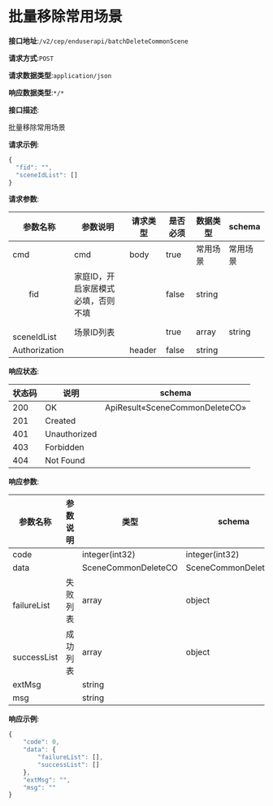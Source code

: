 # 批量移除常用场景


**接口地址**:`/v2/cep/enduserapi/batchDeleteCommonScene`


**请求方式**:`POST`


**请求数据类型**:`application/json`


**响应数据类型**:`*/*`


**接口描述**:<p>批量移除常用场景</p>



**请求示例**:


```javascript
{
  "fid": "",
  "sceneIdList": []
}
```

**请求参数**:


| 参数名称                | 参数说明                           | 请求类型 | 是否必须 | 数据类型 | schema   |
| ----------------------- | ---------------------------------- | -------- | -------- | -------- | -------- |
| cmd                     | cmd                                | body     | true     | 常用场景 | 常用场景 |
| &emsp;&emsp;fid         | 家庭ID，开启家居模式必填，否则不填 |          | false    | string   |          |
| &emsp;&emsp;sceneIdList | 场景ID列表                         |          | true     | array    | string   |
| Authorization           |                                    | header   | false    | string   |          |


**响应状态**:


| 状态码 | 说明         | schema                         |
| ------ | ------------ | ------------------------------ |
| 200    | OK           | ApiResult«SceneCommonDeleteCO» |
| 201    | Created      |                                |
| 401    | Unauthorized |                                |
| 403    | Forbidden    |                                |
| 404    | Not Found    |                                |


**响应参数**:


| 参数名称                | 参数说明 | 类型                | schema              |
| ----------------------- | -------- | ------------------- | ------------------- |
| code                    |          | integer(int32)      | integer(int32)      |
| data                    |          | SceneCommonDeleteCO | SceneCommonDeleteCO |
| &emsp;&emsp;failureList | 失败列表 | array               | object              |
| &emsp;&emsp;successList | 成功列表 | array               | object              |
| extMsg                  |          | string              |                     |
| msg                     |          | string              |                     |


**响应示例**:
```javascript
{
	"code": 0,
	"data": {
		"failureList": [],
		"successList": []
	},
	"extMsg": "",
	"msg": ""
}
```
